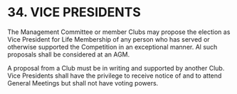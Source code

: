 # 34. VICE PRESIDENTS

The Management Committee or member Clubs may propose the election as Vice President for Life Membership of any person who has served or otherwise supported the Competition in an exceptional manner. Al such proposals shall be considered at an AGM.

A proposal from a Club must be in writing and supported by another Club. Vice Presidents shall have the privilege to receive notice of and to attend General Meetings but shall not have voting powers.
